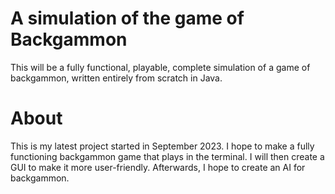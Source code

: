 # A simulation of the game of Backgammon
This will be a fully functional, playable, complete simulation of a game of backgammon, written entirely from scratch in Java.
# About
This is my latest project started in September 2023. I hope to make a fully functioning backgammon game that plays in the terminal. I will then create a GUI to make it more user-friendly. Afterwards, I hope to create an AI for backgammon.